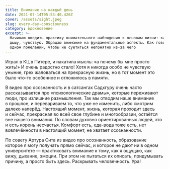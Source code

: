 ```yaml
---
title: Внимание на каждый день
date: 2021-07-14T05:53:40.426Z
cover: /assets/sight.jpeg
slug: every-day-consciouness
category: вдохновение
excerpt: >-
  Начинаю вводить практику внимательного наблюдения к основам жизни: как говорю,
  дышу, чувствую. Обращаю внимание на фундаментальные аспекты. Как говорилось в
  одном пожелании, чтобы не суетиться непонятно из-за чего
---
```

<p>Играл в&nbsp;КЦ&nbsp;в&nbsp;Питере, и&nbsp;накатила мысль: &laquo;а&nbsp;почему&nbsp;бы мне просто жить!&raquo; И&nbsp;очень радостно стало! Хотя я&nbsp;никогда особо не&nbsp;чувствую уныние, грех жаловаться на&nbsp;прекрасную жизнь, но&nbsp;в&nbsp;тот момент это было <nobr>что-то</nobr> особенное и&nbsp;отложилось в&nbsp;памяти.</p>
<p>В&nbsp;видео про осознанность и&nbsp;в&nbsp;сатсангах Садхгуру очень часто рассказывается про &laquo;психологические драмы&raquo;, которые переживают люди, про излишние размышления. Так мы&nbsp;отводим наше внимание в&nbsp;прошлое, и&nbsp;перевариваем то, что уже не&nbsp;изменить, либо смотрим далеко наперёд. Настоящий момент, жизнь, которая проходит здесь и&nbsp;сейчас, прекрасная во&nbsp;всей свое глубине и&nbsp;многообразии, остаётся вне нашего внимания. По&nbsp;словам духовно ориентированных людей, это и&nbsp;есть корень несчастья. Комфорт есть, <nobr>еда-вода</nobr> тоже есть, нет вовлечённости в&nbsp;настоящий момент, не&nbsp;хватает осознанности.</p>
<p>По&nbsp;совету Артура Сита из&nbsp;видео про осознанность, образование которое я&nbsp;могу получать прямо сейчас, и&nbsp;которое не&nbsp;дают ни&nbsp;в&nbsp;одном университете&nbsp;&mdash; практиковать внимание к&nbsp;тому, как я&nbsp;ощущаю, как вижу, дыхание, эмоции. При этом не&nbsp;пытаться их&nbsp;описать, придумывать причину, а&nbsp;просто быть здесь. Раскрывать человечность. Ура!</p>
